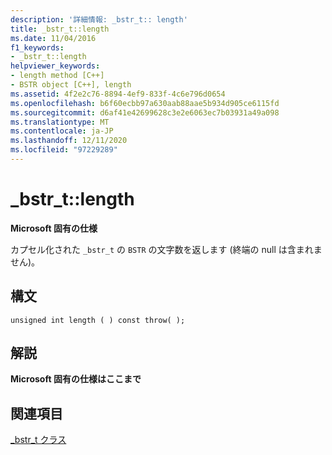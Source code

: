 ```yaml
---
description: '詳細情報: _bstr_t:: length'
title: _bstr_t::length
ms.date: 11/04/2016
f1_keywords:
- _bstr_t::length
helpviewer_keywords:
- length method [C++]
- BSTR object [C++], length
ms.assetid: 4f2e2c76-8894-4ef9-833f-4c6e796d0654
ms.openlocfilehash: b6f60ecbb97a630aab88aae5b934d905ce6115fd
ms.sourcegitcommit: d6af41e42699628c3e2e6063ec7b03931a49a098
ms.translationtype: MT
ms.contentlocale: ja-JP
ms.lasthandoff: 12/11/2020
ms.locfileid: "97229289"
---
```

# <a name="_bstr_tlength"></a>_bstr_t::length

**Microsoft 固有の仕様**

カプセル化された `_bstr_t` の `BSTR` の文字数を返します (終端の null は含まれません)。

## <a name="syntax"></a>構文

```
unsigned int length ( ) const throw( );
```

## <a name="remarks"></a>解説

**Microsoft 固有の仕様はここまで**

## <a name="see-also"></a>関連項目

[_bstr_t クラス](../cpp/bstr-t-class.md)
